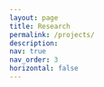```yaml
---
layout: page
title: Research
permalink: /projects/
description: 
nav: true
nav_order: 3
horizontal: false
---
```



